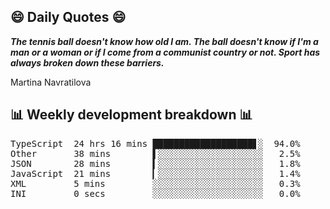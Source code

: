## 😄 Daily Quotes 😄

_**The tennis ball doesn't know how old I am. The ball doesn't know if I'm a man or a woman or if I come from a communist country or not. Sport has always broken down these barriers.**_

Martina Navratilova



## 📊 Weekly development breakdown 📊

<pre>TypeScript  24 hrs 16 mins ███████████████████▋░  94.0%
Other       38 mins        ▌░░░░░░░░░░░░░░░░░░░░   2.5%
JSON        28 mins        ▍░░░░░░░░░░░░░░░░░░░░   1.8%
JavaScript  21 mins        ▎░░░░░░░░░░░░░░░░░░░░   1.4%
XML         5 mins         ░░░░░░░░░░░░░░░░░░░░░   0.3%
INI         0 secs         ░░░░░░░░░░░░░░░░░░░░░   0.0%</pre>